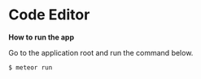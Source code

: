 # Code Editor

**How to run the app**

Go to the application root and run the command below.

```$ meteor run```
